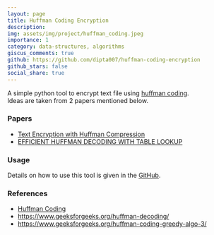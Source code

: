 ```yaml
---
layout: page
title: Huffman Coding Encryption
description:
img: assets/img/project/huffman_coding.jpeg
importance: 1
category: data-structures, algorithms
giscus_comments: true
github: https://github.com/dipta007/huffman-coding-encryption
github_stars: false
social_share: true
---
```


A simple python tool to encrypt text file using [huffman coding](https://en.wikipedia.org/wiki/Huffman_coding).  
Ideas are taken from 2 papers mentioned below.

### Papers
- [Text Encryption with Huffman Compression](https://research.ijcaonline.org/volume54/number6/pxc3882307.pdf)
- [EFFICIENT HUFFMAN DECODING WITH TABLE LOOKUP ](http://citeseerx.ist.psu.edu/viewdoc/download?doi=10.1.1.93.9447&rep=rep1&type=pdf)

### Usage
Details on how to use this tool is given in the [GitHub](https://github.com/dipta007/huffman-coding-encryption).

### References
- [Huffman Coding](https://en.wikipedia.org/wiki/Huffman_coding)
- https://www.geeksforgeeks.org/huffman-decoding/
- https://www.geeksforgeeks.org/huffman-coding-greedy-algo-3/
